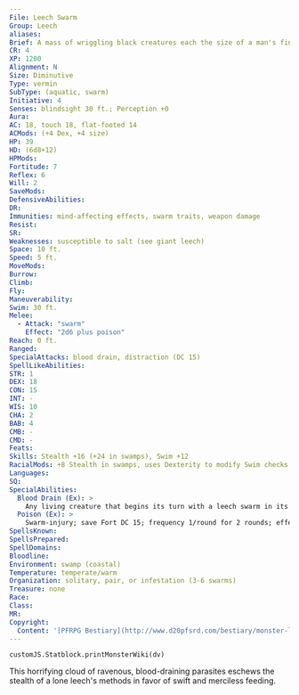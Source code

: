 ```yaml
---
File: Leech Swarm
Group: Leech
aliases: 
Brief: A mass of wriggling black creatures each the size of a man's finger stirs the stagnant water before enveloping its victim.
CR: 4
XP: 1200
Alignment: N
Size: Diminutive
Type: vermin
SubType: (aquatic, swarm)
Initiative: 4
Senses: blindsight 30 ft.; Perception +0
Aura: 
AC: 18, touch 18, flat-footed 14
ACMods: (+4 Dex, +4 size)
HP: 39
HD: (6d8+12)
HPMods: 
Fortitude: 7
Reflex: 6
Will: 2
SaveMods: 
DefensiveAbilities: 
DR: 
Immunities: mind-affecting effects, swarm traits, weapon damage
Resist: 
SR: 
Weaknesses: susceptible to salt (see giant leech)
Space: 10 ft.
Speed: 5 ft.
MoveMods: 
Burrow: 
Climb: 
Fly: 
Maneuverability: 
Swim: 30 ft.
Melee: 
  - Attack: "swarm"
    Effect: "2d6 plus poison"
Reach: 0 ft.
Ranged: 
SpecialAttacks: blood drain, distraction (DC 15)
SpellLikeAbilities: 
STR: 1
DEX: 18
CON: 15
INT: -
WIS: 10
CHA: 2
BAB: 4
CMB: -
CMD: -
Feats: 
Skills: Stealth +16 (+24 in swamps), Swim +12
RacialMods: +8 Stealth in swamps, uses Dexterity to modify Swim checks
Languages: 
SQ: 
SpecialAbilities:
  Blood Drain (Ex): >
    Any living creature that begins its turn with a leech swarm in its space is drained of its blood and takes 1d3 points of Str and Con damage.
  Poison (Ex): >
    Swarm-injury; save Fort DC 15; frequency 1/round for 2 rounds; effect 1d4 Dexterity drain; cure 1 save.
SpellsKnown: 
SpellsPrepared: 
SpellDomains: 
Bloodline: 
Environment: swamp (coastal)
Temperature: temperate/warm
Organization: solitary, pair, or infestation (3-6 swarms)
Treasure: none
Race: 
Class: 
MR: 
Copyright:
  Content: '[PFRPG Bestiary](http://www.d20pfsrd.com/bestiary/monster-listings/vermin/leech/leech-swarm)'
---
```

```dataviewjs
customJS.Statblock.printMonsterWiki(dv)
```
This horrifying cloud of ravenous, blood-draining parasites eschews the stealth of a lone leech's methods in favor of swift and merciless feeding.
